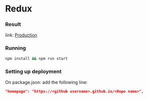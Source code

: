 # Redux

### Result

link: [Production](http://juansebastiangb.github.io/react-tinder/)

### Running

```bash
npm install && npm run start
```

### Setting up deployment

On package.json: add the following line:

```json
"homepage": "https://<github username>.github.io/<Repo name>",
```
